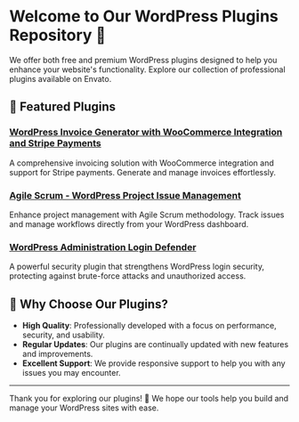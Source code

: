 # Welcome to Our WordPress Plugins Repository 👋

We offer both free and premium WordPress plugins designed to help you enhance your website's functionality. Explore our collection of professional plugins available on Envato.

## 🚀 Featured Plugins

### **[WordPress Invoice Generator with WooCommerce Integration and Stripe Payments](https://codecanyon.net/item/wp-invoices-pdf-electronic-invoicing-system/36891583)**  
A comprehensive invoicing solution with WooCommerce integration and support for Stripe payments. Generate and manage invoices effortlessly.

### **[Agile Scrum - WordPress Project Issue Management](https://codecanyon.net/item/agile-scrum-project-issue-management/36720961)**  
Enhance project management with Agile Scrum methodology. Track issues and manage workflows directly from your WordPress dashboard.

### **[WordPress Administration Login Defender](https://codecanyon.net/item/login-defender/36504462)**  
A powerful security plugin that strengthens WordPress login security, protecting against brute-force attacks and unauthorized access.

## 🌟 Why Choose Our Plugins?

- **High Quality**: Professionally developed with a focus on performance, security, and usability.
- **Regular Updates**: Our plugins are continually updated with new features and improvements.
- **Excellent Support**: We provide responsive support to help you with any issues you may encounter.

---

Thank you for exploring our plugins! 🚀 We hope our tools help you build and manage your WordPress sites with ease.
